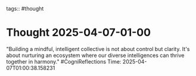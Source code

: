 tags:: #thought

# Thought 2025-04-07-01-00
"Building a mindful, intelligent collective is not about control but clarity. It's about nurturing an ecosystem where our diverse intelligences can thrive together in harmony." #CogniReflections
Time: 2025-04-07T01:00:38.158231
